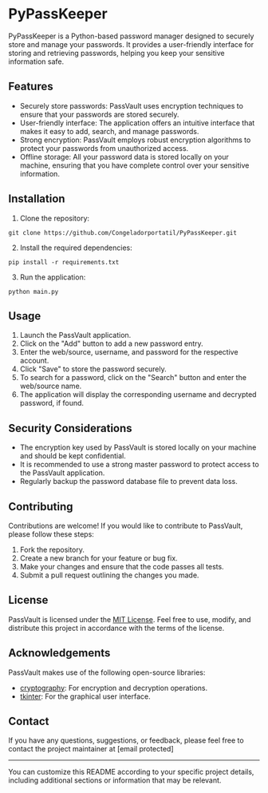 # PyPassKeeper

PyPassKeeper is a Python-based password manager designed to securely store and manage your passwords. It provides a user-friendly interface for storing and retrieving passwords, helping you keep your sensitive information safe.

## Features

- Securely store passwords: PassVault uses encryption techniques to ensure that your passwords are stored securely.
- User-friendly interface: The application offers an intuitive interface that makes it easy to add, search, and manage passwords.
- Strong encryption: PassVault employs robust encryption algorithms to protect your passwords from unauthorized access.
- Offline storage: All your password data is stored locally on your machine, ensuring that you have complete control over your sensitive information.

## Installation

1. Clone the repository:

```
git clone https://github.com/Congeladorportatil/PyPassKeeper.git
```

2. Install the required dependencies:

```
pip install -r requirements.txt
```

3. Run the application:

```
python main.py
```

## Usage

1. Launch the PassVault application.
2. Click on the "Add" button to add a new password entry.
3. Enter the web/source, username, and password for the respective account.
4. Click "Save" to store the password securely.
5. To search for a password, click on the "Search" button and enter the web/source name.
6. The application will display the corresponding username and decrypted password, if found.

## Security Considerations

- The encryption key used by PassVault is stored locally on your machine and should be kept confidential.
- It is recommended to use a strong master password to protect access to the PassVault application.
- Regularly backup the password database file to prevent data loss.

## Contributing

Contributions are welcome! If you would like to contribute to PassVault, please follow these steps:

1. Fork the repository.
2. Create a new branch for your feature or bug fix.
3. Make your changes and ensure that the code passes all tests.
4. Submit a pull request outlining the changes you made.

## License

PassVault is licensed under the [MIT License](https://opensource.org/licenses/MIT). Feel free to use, modify, and distribute this project in accordance with the terms of the license.

## Acknowledgements

PassVault makes use of the following open-source libraries:

- [cryptography](https://cryptography.io/): For encryption and decryption operations.
- [tkinter](https://docs.python.org/3/library/tkinter.html): For the graphical user interface.

## Contact

If you have any questions, suggestions, or feedback, please feel free to contact the project maintainer at [email protected]

---

You can customize this README according to your specific project details, including additional sections or information that may be relevant.
